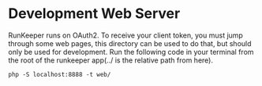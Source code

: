 # Development Web Server

RunKeeper runs on OAuth2. To receive your client token, you must jump
through some web pages, this directory can be used to do that, but should
only be used for development. Run the following code in your terminal
from the root of the runkeeper app(../ is the relative path from here).

```
php -S localhost:8888 -t web/
```

